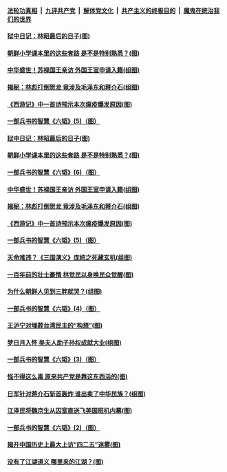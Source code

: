 ####  [法轮功真相](../../../../basic/blob/master/README.md?t=04292001) &nbsp;|&nbsp; [九评共产党](../../../../9ping.md/blob/master/README.md?t=04292001) &nbsp;|&nbsp; [解体党文化](../../../../jtdwh.md/blob/master/README.md?t=04292001)  &nbsp;|&nbsp; [共产主义的终极目的](../../../../gczydzjmd.md/blob/master/README.md?t=04292001) &nbsp;|&nbsp; [魔鬼在统治我们的世界](../../../../mgztzwmdsj.md/blob/master/README.md?t=04292001) 

#### [狱中日记：林昭最后的日子(图)](../pages/p6/930345.md?t=04292001) 

#### [朝鲜小学课本里的这些套路 是不是特别熟悉？(图)](../pages/p6/931265.md?t=04292001) 

#### [中华盛世！苏禄国王亲访 外国王室申请入籍(组图)](../pages/p6/930881.md?t=04292001) 

#### [揭秘：林彪打倒贺龙 竟涉及毛泽东和蒋介石(组图)](../pages/p6/930946.md?t=04292001) 

#### [《西游记》中一首诗预示本次瘟疫爆发原因(图)](../pages/p6/931295.md?t=04292001) 

#### [一部兵书的智慧《六韬》(5)（图）](../pages/p6/930890.md?t=04292001) 

#### [狱中日记：林昭最后的日子(图)](../pages/p6/930345.md?t=04292001) 

#### [朝鲜小学课本里的这些套路 是不是特别熟悉？(图)](../pages/p6/931265.md?t=04292001) 

#### [一部兵书的智慧《六韬》(6)（图）](../pages/p6/930892.md?t=04292001) 

#### [中华盛世！苏禄国王亲访 外国王室申请入籍(组图)](../pages/p6/930881.md?t=04292001) 

#### [揭秘：林彪打倒贺龙 竟涉及毛泽东和蒋介石(组图)](../pages/p6/930946.md?t=04292001) 

#### [《西游记》中一首诗预示本次瘟疫爆发原因(图)](../pages/p6/931295.md?t=04292001) 

#### [一部兵书的智慧《六韬》(5)（图）](../pages/p6/930890.md?t=04292001) 

#### [天命难违？《三国演义》庞统之死藏玄机(组图)](../pages/p6/930939.md?t=04292001) 

#### [一百年前的壮士豪情 林觉民以身唤民众觉醒(图)](../pages/p6/928470.md?t=04292001) 

#### [为什么朝鲜人见到三胖就哭？(组图)](../pages/p6/931019.md?t=04292001) 

#### [一部兵书的智慧《六韬》(4)（图）](../pages/p6/930888.md?t=04292001) 

#### [王沪宁对埋葬台湾民主的“构想”(图)](../pages/p6/930009.md?t=04292001) 

#### [梦日月入怀 吴夫人助子孙权成就大业(组图)](../pages/p6/930945.md?t=04292001) 

#### [一部兵书的智慧《六韬》(3)（图）](../pages/p6/930886.md?t=04292001) 

#### [怪不得这么毒 原来共产党是靠这东西活的(图)](../pages/p6/931060.md?t=04292001) 

#### [日军针对蒋介石斩首轰炸 谁出卖了中华民族？(组图)](../pages/p6/930567.md?t=04292001) 

#### [江泽民将魏京生从囚室直送飞美国班机内幕(图)](../pages/p6/930034.md?t=04292001) 

#### [一部兵书的智慧《六韬》(2)（图）](../pages/p6/930884.md?t=04292001) 

#### [揭开中国历史上最大上访“四二五”迷雾(图)](../pages/p6/927018.md?t=04292001) 

#### [没有了江湖道义 哪里来的江湖？(图)](../pages/p6/930568.md?t=04292001) 

